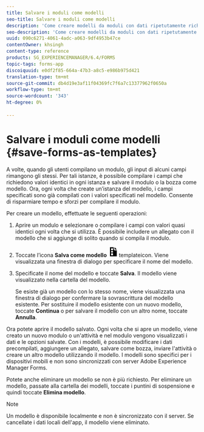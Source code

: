 ```yaml
---
title: Salvare i moduli come modelli
seo-title: Salvare i moduli come modelli
description: 'Come creare modelli da moduli con dati ripetutamente richiesti. '
seo-description: 'Come creare modelli da moduli con dati ripetutamente richiesti. '
uuid: 090c6271-4061-4adc-a063-9df4953b47ce
contentOwner: khsingh
content-type: reference
products: SG_EXPERIENCEMANAGER/6.4/FORMS
topic-tags: forms-app
discoiquuid: e0df2f85-664a-47b3-a8c5-e986b975d421
translation-type: tm+mt
source-git-commit: db4d19e3af11f04369fc7f6a7c13377962f0650a
workflow-type: tm+mt
source-wordcount: '343'
ht-degree: 0%

---
```



# Salvare i moduli come modelli {#save-forms-as-templates}

A volte, quando gli utenti compilano un modulo, gli input di alcuni campi rimangono gli stessi. Per tali istanze, è possibile compilare i campi che richiedono valori identici in ogni istanza e salvare il modulo o la bozza come modello. Ora, ogni volta che create un’istanza del modello, i campi specificati sono già compilati con i valori specificati nel modello. Consente di risparmiare tempo e sforzi per compilare il modulo.

Per creare un modello, effettuate le seguenti operazioni:

1. Aprire un modulo e selezionare o compilare i campi con valori quasi identici ogni volta che si utilizza. È possibile includere un allegato con il modello che si aggiunge di solito quando si compila il modulo.
1. Toccate l’icona **Salva come modello** ![save_as_](assets/save_as_template.png)templateicon. Viene visualizzata una finestra di dialogo per specificare il nome del modello.
1. Specificate il nome del modello e toccate **Salva**. Il modello viene visualizzato nella cartella del modello.

   Se esiste già un modello con lo stesso nome, viene visualizzata una finestra di dialogo per confermare la sovrascrittura del modello esistente. Per sostituire il modello esistente con un nuovo modello, toccate **Continua** o per salvare il modello con un altro nome, toccate **Annulla**.

Ora potete aprire il modello salvato. Ogni volta che si apre un modello, viene creato un nuovo modulo o un&#39;attività e nel modulo vengono visualizzati i dati e le opzioni salvate. Con i modelli, è possibile modificare i dati precompilati, aggiungere un allegato, salvare come bozza, inviare l&#39;attività o creare un altro modello utilizzando il modello. I modelli sono specifici per i dispositivi mobili e non sono sincronizzati con  server Adobe Experience Manager Forms.

Potete anche eliminare un modello se non è più richiesto. Per eliminare un modello, passate alla cartella dei modelli, toccate i puntini di sospensione e quindi toccate **Elimina modello**.

>[!NOTE]
>
>Un modello è disponibile localmente e non è sincronizzato con il server. Se cancellate i dati locali dell&#39;app, il modello viene eliminato.

